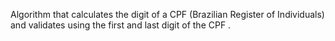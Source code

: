  Algorithm that calculates the digit of a CPF (Brazilian Register of Individuals) and validates using the first and last digit of the CPF .
